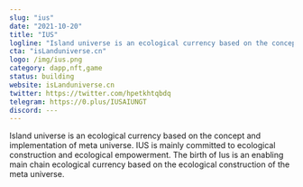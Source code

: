 ```yaml
---
slug: "ius"
date: "2021-10-20"
title: "IUS"
logline: "Island universe is an ecological currency based on the concept and implementation of meta universe. IUS is mainly committed to ecological construction and ecological empowerment. The birth of Ius is an enabling main chain ecological currency based on the ecological construction of the meta universe."
cta: "isLanduniverse.cn"
logo: /img/ius.png
category: dapp,nft,game
status: building
website: isLanduniverse.cn
twitter: https://twitter.com/hpetkhtqbdq
telegram: https://0.plus/IUSAIUNGT
discord: ---
---
```

Island universe is an ecological currency based on the concept and implementation of meta universe. IUS is mainly committed to ecological construction and ecological empowerment. The birth of Ius is an enabling main chain ecological currency based on the ecological construction of the meta universe.